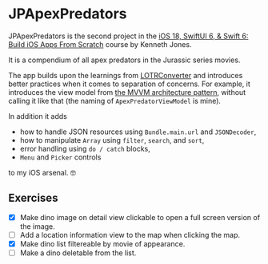 # JPApexPredators

JPApexPredators is the second project in the [iOS 18, SwiftUI 6, & Swift 6: Build iOS Apps From Scratch](https://www.udemy.com/course/ios-15-app-development-with-swiftui-3-and-swift-5/) course by Kenneth Jones.

It is a compendium of all apex predators in the Jurassic series movies.

The app builds upon the learnings from [LOTRConverter](https://github.com/shimst3r/LOTRConverter) and introduces better practices when it comes to separation of concerns.  For example, it introduces the view model from [the MVVM architecture pattern](https://en.wikipedia.org/wiki/Model–view–viewmodel), without calling it like that (the naming of `ApexPredatorViewModel` is mine).

In addition it adds

- how to handle JSON resources using `Bundle.main.url` and `JSONDecoder`,
- how to manipulate `Array` using `filter`, `search`, and `sort`,
- error handling using `do / catch` blocks,
- `Menu` and `Picker` controls

to my iOS arsenal. 🤓

## Exercises

- [x] Make dino image on detail view clickable to open a full screen version of the image.
- [ ] Add a location information view to the map when clicking the map.
- [x] Make dino list filtereable by movie of appearance.
- [ ] Make a dino deletable from the list.
